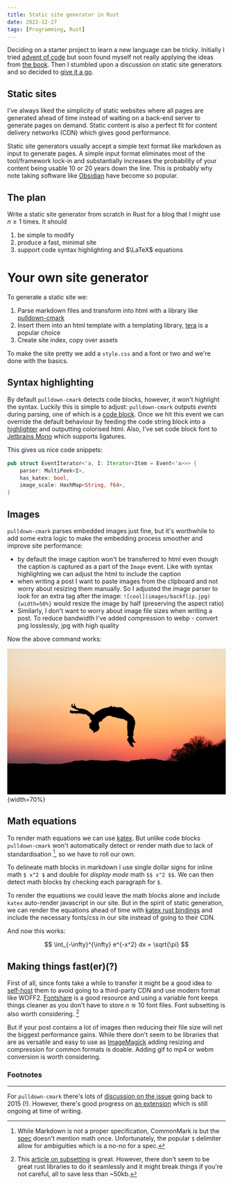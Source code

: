 ```yaml
---
title: Static site generator in Rust
date: 2022-12-27
tags: [Programming, Rust]
---
```


Deciding on a starter project to learn a new language can be tricky. Initially I tried [advent of code](https://adventofcode.com/) but soon found myself not really applying the ideas from [the book](https://doc.rust-lang.org/book/). Then I stumbled upon a discussion on static site generators and so decided to [give it a go](https://github.com/rudolfsg/blog).

## Static sites

I've always liked the simplicity of static websites where all pages are generated ahead of time instead of waiting on a back-end server to generate pages on demand. Static content is also a perfect fit for content delivery networks (CDN) which gives good performance. 

Static site generators usually accept a simple text format like markdown as input to generate pages. A simple input format eliminates most of the tool/framework lock-in and substantially increases the probability of your content being usable 10 or 20 years down the line. This is probably why note taking software like [Obsidian](https://obsidian.md/) have become so popular. 

## The plan

Write a static site generator from scratch in Rust for a blog that I might use $n \geq 1$ times. It should
1. be simple to modify
2. produce a fast, minimal site
3. support code syntax highlighting and $\LaTeX$ equations


# Your own site generator

To generate a static site we:
1. Parse markdown files and transform into html with a library like [pulldown-cmark](https://github.com/raphlinus/pulldown-cmark)
2. Insert them into an html template with a templating library, [tera](https://github.com/Keats/tera) is a popular choice
3. Create site index, copy over assets

To make the site pretty we add a `style.css` and a font or two and we're done with the basics. 

## Syntax highlighting

By default `pulldown-cmark` detects code blocks, however, it won't highlight the syntax. Luckily this is simple to adjust: `pulldown-cmark` outputs _events_ during parsing, one of which is a [code block](https://docs.rs/pulldown-cmark/latest/pulldown_cmark/enum.Tag.html#variant.CodeBlock). Once we hit this event we can override the default behaviour by feeding the code string block into a [highlighter](https://crates.io/crates/syntect) and outputting colorised html. Also, I've set code block font to [Jetbrains Mono](https://www.jetbrains.com/lp/mono/) which supports ligatures.

This gives us nice code snippets:

```rust
pub struct EventIterator<'a, I: Iterator<Item = Event<'a>>> {
    parser: MultiPeek<I>,
    has_katex: bool,
    image_scale: HashMap<String, f64>,
}
```

## Images 

`pulldown-cmark` parses embedded images just fine, but it's worthwhile to add some extra logic to make the embedding process smoother and improve site performance:

* by default the image caption won't be transferred to html even though the caption is captured as a part of the `Image` event. Like with syntax highlighting we can adjust the html to include the caption 
* when writing a post I want to paste images from the clipboard and not worry about resizing them manually. So I adjusted the image parser to look for an extra tag after the image: `![cool](images/backflip.jpg){width=50%}` would resize the image by half (preserving the aspect ratio) 
* Similarly, I don't want to worry about image file sizes when writing a post. To reduce bandwidth I've added compression to webp - convert png losslessly, jpg with high quality 

Now the above command works:

![cool](images/backflip.jpg){width=70%}

## Math equations

To render math equations we can use [katex](https://katex.org/). But unlike code blocks `pulldown-cmark` won't automatically detect or render math due to lack of standardisation [^math], so we have to roll our own.

To delineate math blocks in markdown I use single dollar signs for inline math `$ x^2 $` and double for _display mode_ math `$$ x^2 $$`. We can then detect math blocks by checking each paragraph for `$`.

To render the equations we could leave the math blocks alone and include `katex` auto-render javascript in our site. But in the spirit of static generation, we can render the equations ahead of time with [katex rust bindings](https://docs.rs/katex/latest/katex/) and include the necessary fonts/css in our site instead of going to their CDN. 

And now this works:

$$ \int_{-\infty}^{\infty} e^{-x^2} dx = \sqrt{\pi} $$


## Making things fast(er)(?)

First of all, since fonts take a while to transfer it might be a good idea to [self-host](https://www.tunetheweb.com/blog/should-you-self-host-google-fonts/) them to avoid going to a third-party CDN and use modern format like WOFF2. [Fontshare](https://www.fontshare.com/) is a good resource and using a variable font keeps things cleaner as you don't have to store $n \approxeq 10$ font files. Font subsetting is also worth considering. [^font] 

But if your post contains a lot of images then reducing their file size will net the biggest performance gains. While there don't seem to be libraries that are as versatile and easy to use as [ImageMagick](https://imagemagick.org/index.php) adding resizing and compression for common formats is doable. Adding gif to mp4 or webm conversion is worth considering. 


### Footnotes
___

[^math]: While Markdown is not a proper specification, CommonMark is but the [spec](https://spec.commonmark.org/) doesn't mention math once. Unfortunately, the popular `$` delimiter allow for ambiguities which is a no-no for a spec.

For `pulldown-cmark` there's lots of [discussion on the issue](https://github.com/raphlinus/pulldown-cmark/issues/6) going back to 2015 (!). However, there's good progress on [an extension](https://github.com/raphlinus/pulldown-cmark/pull/622) which is still ongoing at time of writing. 

[^font]: This [article on subsetting](https://markoskon.com/creating-font-subsets/) is great. However, there don't seem to be great rust libraries to do it seamlessly and it might break things if you're not careful, all to save less than ~50kb.
